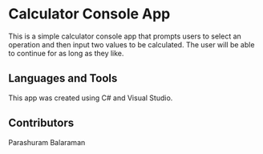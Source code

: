 <h1>Calculator Console App</h1>
This is a simple calculator console app that prompts users to select an operation and then input two values to be calculated. 
The user will be able to continue for as long as they like.

<h2>Languages and Tools</h2>
This app was created using C# and Visual Studio.

<h2>Contributors</h2>
Parashuram Balaraman

